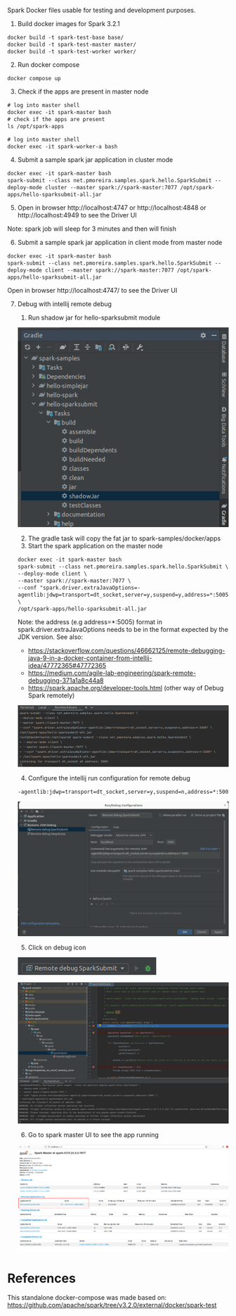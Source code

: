 Spark Docker files usable for testing and development purposes.

1. Build docker images for Spark 3.2.1

```shell
docker build -t spark-test-base base/
docker build -t spark-test-master master/
docker build -t spark-test-worker worker/
```

2. Run docker compose

```shell
docker compose up
```

3. Check if the apps are present in master node

```shell
# log into master shell
docker exec -it spark-master bash
# check if the apps are present
ls /opt/spark-apps
```


```shell
# log into master shell
docker exec -it spark-worker-a bash
```

4. Submit a sample spark jar application in cluster mode

```shell
docker exec -it spark-master bash
spark-submit --class net.pmoreira.samples.spark.hello.SparkSubmit --deploy-mode cluster --master spark://spark-master:7077 /opt/spark-apps/hello-sparksubmit-all.jar
```

5. Open in browser http://localhost:4747 or http://localhost:4848 or http://localhost:4949 to see the Driver UI
   
Note: spark job will sleep for 3 minutes and then will finish

6. Submit a sample spark jar application in client mode from master node

```shell
docker exec -it spark-master bash
spark-submit --class net.pmoreira.samples.spark.hello.SparkSubmit --deploy-mode client --master spark://spark-master:7077 /opt/spark-apps/hello-sparksubmit-all.jar
```

Open in browser http://localhost:4747/ to see the Driver UI


7. Debug with intellij remote debug
   1. Run shadow jar for hello-sparksubmit module
   
   ![img.png](../../assets/img/run-shadow-spark-submit.png)
   
   2. The gradle task will copy the fat jar to spark-samples/docker/apps
   3. Start the spark application on the master node
   
    ```shell
   docker exec -it spark-master bash
    spark-submit --class net.pmoreira.samples.spark.hello.SparkSubmit \
    --deploy-mode client \
    --master spark://spark-master:7077 \
    --conf "spark.driver.extraJavaOptions=-agentlib:jdwp=transport=dt_socket,server=y,suspend=y,address=*:5005" \
    /opt/spark-apps/hello-sparksubmit-all.jar 
    ```
   
   Note: the address (e.g address=*:5005) format in spark.driver.extraJavaOptions needs to be in the format expected by the JDK version. See also: 
   - https://stackoverflow.com/questions/46662125/remote-debugging-java-9-in-a-docker-container-from-intellij-idea/47772365#47772365
   - https://medium.com/agile-lab-engineering/spark-remote-debugging-371a1a8c44a8
   - https://spark.apache.org/developer-tools.html (other way of Debug Spark remotely)
   

   ![img.png](../../assets/img/listening-for-debug.png)


   4. Configure the intellij run configuration for remote debug
   
   ```txt
   -agentlib:jdwp=transport=dt_socket,server=y,suspend=n,address=*:5005
   ```

   ![img.png](../../assets/img/remote-debug-sample.png)
   
   5. Click on debug icon

   ![img.png](../../assets/img/starting-remote-debug.png)

   ![img.png](../../assets/img/remote-debug-conection-ok.png)

   6. Go to spark master UI to see the app running

   ![img.png](../../assets/img/remote-debug-app-running.png)

# References

This standalone docker-compose was made based on: https://github.com/apache/spark/tree/v3.2.0/external/docker/spark-test
	

